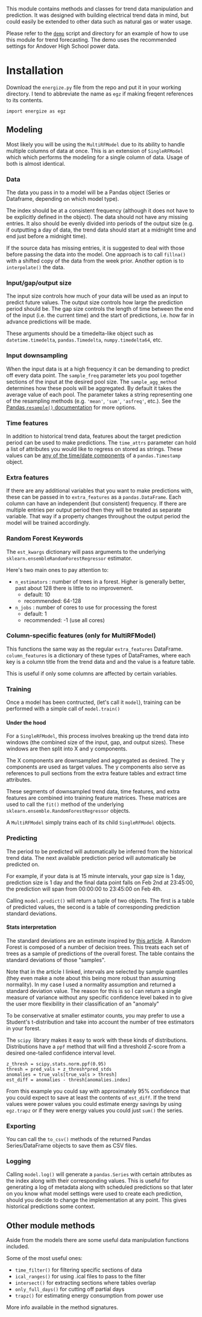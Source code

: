 This module contains methods and classes for trend data manipulation and prediction. It was designed with building electrical trend data in mind, but could easily be extended to other data such as natural gas or water usage.

Please refer to the [`demo`](demo/demo.py) script and directory for an example of how to use this module for trend forecasting. The demo uses the recommended settings for Andover High School power data.

# Installation
Download the `energize.py` file from the repo and put it in your working directory.
I tend to abbreviate the name as `egz` if making freqent references to its contents.

	import energize as egz

## Modeling
Most likely you will be using the `MultiRFModel` due to its ability to handle multiple columns of data at once. This is an extension of `SingleRFModel` which which performs the modeling for a single column of data. Usage of both is almost identical.

### Data
The data you pass in to a model will be a Pandas object (Series or Dataframe, depending on which model type).

The index should be at a consistent frequency (although it does not have to be explicitly defined in the object). The data should not have any missing entries. It also should be evenly divided into periods of the output size (e.g. if outputting a day of data, the trend data should start at a midnight time and end just before a midnight time).

If the source data has missing entries, it is suggested to deal with those before passing the data into the model. One approach is to call `fillna()` with a shifted copy of the data from the week prior. Another option is to `interpolate()` the data.

### Input/gap/output size
The input size controls how much of your data will be used as an input to predict future values. The output size controls how large the prediction period should be. The gap size controls the length of time between the end of the input (i.e. the current time) and the start of predictions, i.e. how far in advance predictions will be made.

These arguments should be a timedelta-like object such as `datetime.timedelta`, `pandas.Timedelta`, `numpy.timedelta64`, etc.

### Input downsampling
When the input data is at a high frequency it can be demanding to predict off every data point. The `sample_freq` parameter lets you pool together sections of the input at the desired pool size. The `sample_agg_method` determines how these pools will be aggregated. By default it takes the average value of each pool. The parameter takes a string representing one of the resampling methods (e.g. `'mean'`, `'sum'`, `'asfreq'`, etc.). See the [Pandas `resample()` documentation](https://pandas.pydata.org/pandas-docs/stable/generated/pandas.DataFrame.resample.html) for more options.

### Time features
In addition to historical trend data, features about the target prediction period can be used to make predictions. The `time_attrs` parameter can hold a list of attributes you would like to regress on stored as strings. These values can be [any of the time/date components](https://pandas.pydata.org/pandas-docs/stable/timeseries.html#time-date-components) of a `pandas.Timestamp` object.

### Extra features
If there are any additional variables that you want to make predictions with, these can be passed in to `extra_features` as a `pandas.DataFrame`. Each column can have an independent (but consistent) frequency. If there are multiple entries per output period then they will be treated as separate variable. That way if a property changes throughout the output period the model will be trained accordingly.

### Random Forest Keywords
The `est_kwargs` dictionary will pass arguments to the underlying `sklearn.ensembleRandomForestRegressor` estimator.

Here's two main ones to pay attention to:

 - `n_estimators` : number of trees in a forest. Higher is generally better, past about 128 there is little to no improvement.
      - default: 10
      - recommended: 64-128
 - `n_jobs` : number of cores to use for processing the forest
      - default: 1
      - recommended: -1 (use all cores)

### Column-specific features (only for MultiRFModel)
This functions the same way as the regular `extra_features` DataFrame. `column_features` is a dictionary of these types of DataFrames, where each key is a column title from the trend data and and the value is a feature table.

This is useful if only some columns are affected by certain variables.

### Training
Once a model has been contructed, (let's call it `model`), training can be performed with a simple call of `model.train()`

#### Under the hood
For a `SingleRFModel`, this process involves breaking up the trend data into windows (the combined size of the input, gap, and output sizes). These windows are then split into X and y components.

The X components are downsampled and aggregated as desired. The y components are used as target values. The y components also serve as references to pull sections from the extra feature tables and extract time attributes.

These segments of downsampled trend data, time features, and extra features are combined into training feature matrices. These matrices are used to call the `fit()` method of the underlying `sklearn.ensemble.RandomForestRegressor` objects.

A `MultiRFModel` simply trains each of its child `SingleRFModel` objects.

### Predicting
The period to be predicted will automatically be inferred from the historical trend data. The next available prediction period will automatically be predicted on.

For example, if your data is at 15 minute intervals, your gap size is 1 day, prediction size is 1 day and the final data point falls on Feb 2nd at 23:45:00, the prediction will span from 00:00:00 to 23:45:00 on Feb 4th.

Calling `model.predict()` will return a tuple of two objects. The first is a table of predicted values, the second is a table of corresponding prediction standard deviations.

#### Stats interpretation
The standard deviations are an estimate inspired by [this article](http://blog.datadive.net/prediction-intervals-for-random-forests/). A Random Forest is composed of a number of decision trees. This treats each set of trees as a sample of predictions of the overall forest. The table contains the standard deviations of those "samples".

Note that in the article I linked, intervals are selected by sample quantiles (they even make a note about this being more robust than assuming normality). In my case I used a normality assumption and returned a standard deviation value. The reason for this is so I can return a single measure of variance without any specific confidence level baked in to give the user more flexibility in their classification of an "anomaly"

To be conservative at smaller estimator counts, you may prefer to use a Student's t-distribution and take into account the number of tree estimators in your forest.

The `scipy `library makes it easy to work with these kinds of distributions. Distributions have a `ppf` method that will find a threshold Z-score from a desired one-tailed confidence interval level.

    z_thresh = scipy.stats.norm.ppf(0.95)
    thresh = pred_vals + z_thresh*pred_stds
    anomalies = true_vals[true_vals > thresh]
    est_diff = anomalies - thresh[anomalies.index]

From this example you could say with approximately 95% confidence that you could expect to save at least the contents of `est_diff`. If the trend values were power values you could estimate energy savings by using `egz.trapz` or if they were energy values you could just `sum()` the series.

### Exporting
You can call the `to_csv()` methods of the returned Pandas Series/DataFrame objects to save them as CSV files.

### Logging
Calling `model.log()` will generate a `pandas.Series` with certain attributes as the index along with their corresponding values. This is useful for generating a log of metadata along with scheduled predictions so that later on you know what model settings were used to create each prediction, should you decide to change the implementation at any point. This gives historical predictions some context.

## Other module methods
Aside from the models there are some useful data manipulation functions included.

Some of the most useful ones:

 - `time_filter()` for filtering specific sections of data
 - `ical_ranges()` for using .ical files to pass to the filter
 - `intersect()` for extracting sections where tables overlap
 - `only_full_days()` for cutting off partial days
 - `trapz()` for estimating energy consumption from power use

More info available in the method signatures.

